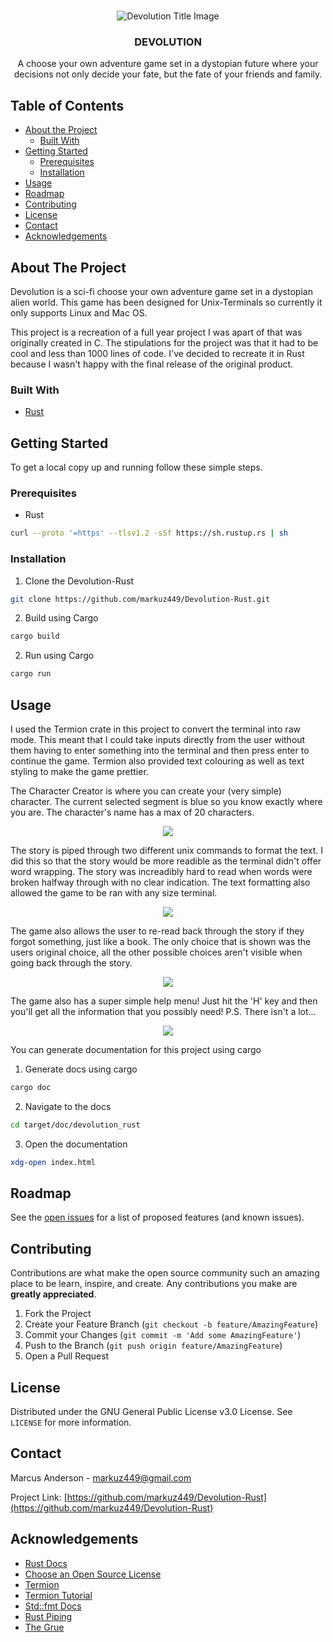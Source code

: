<!-- PROJECT LOGO -->
<br />
<p align="center">
  <a href="https://github.com/markuz449/Devolution-Rust">
  </a>

  <img src="assets/Title.png" alt="Devolution Title Image">
  <h3 align="center">DEVOLUTION</h3>

  <p align="center">
    A choose your own adventure game set in a dystopian future where your decisions not only decide your fate, but the fate of your friends and family.
  </p>
</p>



<!-- TABLE OF CONTENTS -->
## Table of Contents

* [About the Project](#about-the-project)
  * [Built With](#built-with)
* [Getting Started](#getting-started)
  * [Prerequisites](#prerequisites)
  * [Installation](#installation)
* [Usage](#usage)
* [Roadmap](#roadmap)
* [Contributing](#contributing)
* [License](#license)
* [Contact](#contact)
* [Acknowledgements](#acknowledgements)



<!-- ABOUT THE PROJECT -->
## About The Project

Devolution is a sci-fi choose your own adventure game set in a dystopian alien world. This game has been designed for Unix-Terminals so currently it only supports Linux and Mac OS. 

This project is a recreation of a full year project I was apart of that was originally created in C. The stipulations for the project was that it had to be cool and less than 1000 lines of code. I've decided to recreate it in Rust because I wasn't happy with the final release of the original product. 

### Built With

* [Rust](https://www.rust-lang.org/)



<!-- GETTING STARTED -->
## Getting Started

To get a local copy up and running follow these simple steps.

### Prerequisites

* Rust

```sh
curl --proto '=https' --tlsv1.2 -sSf https://sh.rustup.rs | sh
```

### Installation
 
1. Clone the Devolution-Rust
```sh
git clone https://github.com/markuz449/Devolution-Rust.git
```
2. Build using Cargo
```sh
cargo build
```
2. Run using Cargo
```sh
cargo run
```


<!-- USAGE EXAMPLES -->
## Usage

I used the Termion crate in this project to convert the terminal into raw mode. This meant that I could take inputs directly from the user without them having to enter something into the terminal and then press enter to continue the game. Termion also provided text colouring as well as text styling to make the game prettier.

The Character Creator is where you can create your (very simple) character. The current selected segment is blue so you know exactly where you are. The character's name has a max of 20 characters.

<p align="center">
  <img src="assets/Character Creator.png">
</p>

The story is piped through two different unix commands to format the text. I did this so that the story would be more readible as the terminal didn't offer word wrapping. The story was increadibly hard to read when words were broken halfway through with no clear indication. The text formatting also allowed the game to be ran with any size terminal.

<p align="center">
  <img src="assets/Story Page.png">
</p>

The game also allows the user to re-read back through the story if they forgot something, just like a book. The only choice that is shown was the users original choice, all the other possible choices aren't visible when going back through the story.

<p align="center">
  <img src="assets/Re-Reading Story.png">
</p>

The game also has a super simple help menu! Just hit the 'H' key and then you'll get all the information that you possibly need!
P.S. There isn't a lot...

<p align="center">
  <img src="assets/Help Menu.png">
</p>

You can generate documentation for this project using cargo

1. Generate docs using cargo
```sh
cargo doc
```
2. Navigate to the docs
```sh
cd target/doc/devolution_rust
```
3. Open the documentation
```sh
xdg-open index.html
```

<!-- ROADMAP -->
## Roadmap

See the [open issues](https://github.com/markuz449/Devolution-Rust/issues) for a list of proposed features (and known issues).



<!-- CONTRIBUTING -->
## Contributing

Contributions are what make the open source community such an amazing place to be learn, inspire, and create. Any contributions you make are **greatly appreciated**.

1. Fork the Project
2. Create your Feature Branch (`git checkout -b feature/AmazingFeature`)
3. Commit your Changes (`git commit -m 'Add some AmazingFeature'`)
4. Push to the Branch (`git push origin feature/AmazingFeature`)
5. Open a Pull Request



<!-- LICENSE -->
## License

Distributed under the GNU General Public License v3.0 License. See `LICENSE` for more information.



<!-- CONTACT -->
## Contact

Marcus Anderson - markuz449@gmail.com

Project Link: [https://github.com/markuz449/Devolution-Rust](https://github.com/markuz449/Devolution-Rust)



<!-- ACKNOWLEDGEMENTS -->
## Acknowledgements

* [Rust Docs](https://doc.rust-lang.org/book/ch00-00-introduction.html)
* [Choose an Open Source License](https://choosealicense.com)
* [Termion](https://docs.rs/termion/1.5.6/termion/index.html)
* [Termion Tutorial](http://ticki.github.io/blog/making-terminal-applications-in-rust-with-termion/)
* [Std::fmt Docs](https://doc.rust-lang.org/std/fmt/)
* [Rust Piping](https://www.reddit.com/r/rust/comments/38jhva/piping_string_to_child_process_stdin/)
* [The Grue](https://en.wikipedia.org/wiki/Grue_(monster))